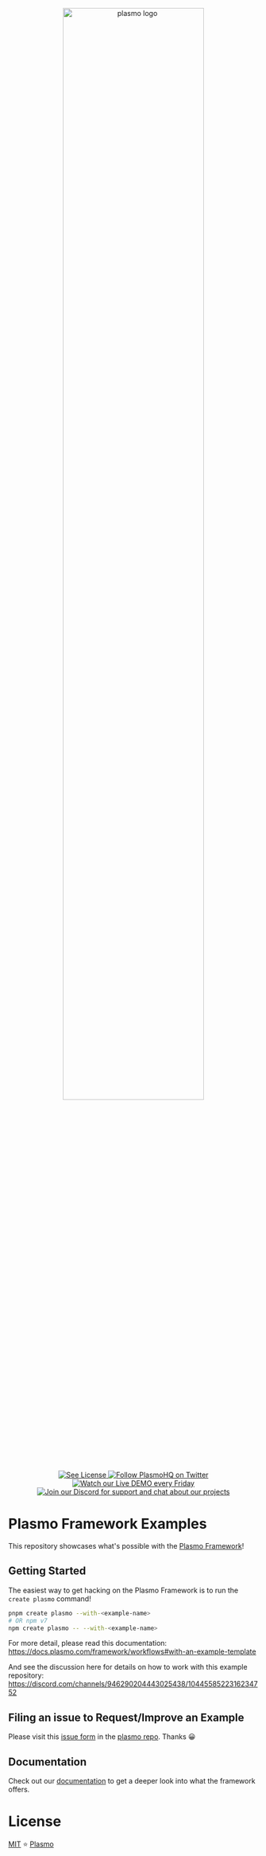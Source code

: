 <p align="center">
  <a href="https://plasmo.com">
    <img alt="plasmo logo" width="75%" src="https://www.plasmo.com/assets/banner-black-on-white.png" />
  </a>
</p>

<p align="center">
  <a aria-label="License" href="./LICENSE">
    <img alt="See License" src="https://img.shields.io/npm/l/plasmo"/>
  </a>
  <a aria-label="Twitter" href="https://www.twitter.com/plasmohq">
    <img alt="Follow PlasmoHQ on Twitter" src="https://img.shields.io/twitter/follow/plasmohq?logo=twitter"/>
  </a>
  <a aria-label="Twitch Stream" href="https://www.twitch.tv/plasmohq">
    <img alt="Watch our Live DEMO every Friday" src="https://img.shields.io/twitch/status/plasmohq?logo=twitch&logoColor=white"/>
  </a>
  <a aria-label="Discord" href="https://www.plasmo.com/s/d">
    <img alt="Join our Discord for support and chat about our projects" src="https://img.shields.io/discord/946290204443025438?logo=discord&logoColor=white"/>
  </a>
</p>

# Plasmo Framework Examples

This repository showcases what's possible with the [Plasmo Framework](https://github.com/PlasmoHQ/plasmo)!

## Getting Started

The easiest way to get hacking on the Plasmo Framework is to run the `create plasmo` command!

```sh
pnpm create plasmo --with-<example-name>
# OR npm v7
npm create plasmo -- --with-<example-name>
```

For more detail, please read this documentation: https://docs.plasmo.com/framework/workflows#with-an-example-template

And see the discussion here for details on how to work with this example repository: https://discord.com/channels/946290204443025438/1044558522316234752

## Filing an issue to Request/Improve an Example

Please visit this [issue form](https://github.com/PlasmoHQ/plasmo/issues/new?assignees=&labels=documentation&template=2.example.yml&title=EXP+%7C+) in the [plasmo repo](https://github.com/PlasmoHQ/plasmo). Thanks 😀

## Documentation

Check out our [documentation](https://docs.plasmo.com) to get a deeper look into what the framework offers.

# License

[MIT](./LICENSE) ⭐ [Plasmo](https://www.plasmo.com)
